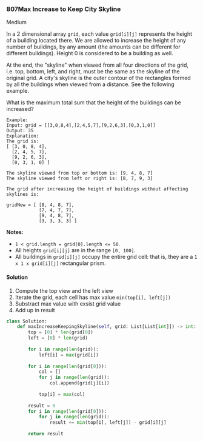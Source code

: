 ### 807Max Increase to Keep City Skyline

Medium

In a 2 dimensional array `grid`, each value `grid[i][j]` represents the height of a building located there. We are allowed to increase the height of any number of buildings, by any amount (the amounts can be different for different buildings). Height 0 is considered to be a building as well. 

At the end, the "skyline" when viewed from all four directions of the grid, i.e. top, bottom, left, and right, must be the same as the skyline of the original grid. A city's skyline is the outer contour of the rectangles formed by all the buildings when viewed from a distance. See the following example.

What is the maximum total sum that the height of the buildings can be increased?

```
Example:
Input: grid = [[3,0,8,4],[2,4,5,7],[9,2,6,3],[0,3,1,0]]
Output: 35
Explanation: 
The grid is:
[ [3, 0, 8, 4], 
  [2, 4, 5, 7],
  [9, 2, 6, 3],
  [0, 3, 1, 0] ]

The skyline viewed from top or bottom is: [9, 4, 8, 7]
The skyline viewed from left or right is: [8, 7, 9, 3]

The grid after increasing the height of buildings without affecting skylines is:

gridNew = [ [8, 4, 8, 7],
            [7, 4, 7, 7],
            [9, 4, 8, 7],
            [3, 3, 3, 3] ]
```

**Notes:**

- `1 < grid.length = grid[0].length <= 50`.
- All heights `grid[i][j]` are in the range `[0, 100]`.
- All buildings in `grid[i][j]` occupy the entire grid cell: that is, they are a `1 x 1 x grid[i][j]` rectangular prism.



#### Solution

1. Compute the top view and the left view
2. Iterate the grid, each cell has max value ```min(top[i], left[j])```
3. Substract max value with exsist grid value
4. Add up in result

```python
class Solution:
    def maxIncreaseKeepingSkyline(self, grid: List[List[int]]) -> int:
        top = [0] * len(grid[0])
        left = [0] * len(grid)
        
        for i in range(len(grid)):
            left[i] = max(grid[i])
        
        for i in range(len(grid[0])):
            col = []
            for j in range(len(grid)):
                col.append(grid[j][i])
            
            top[i] = max(col)
        
        result = 0
        for i in range(len(grid[0])):
            for j in range(len(grid)):
                result += min(top[i], left[j]) - grid[i][j]
        
        return result
```

